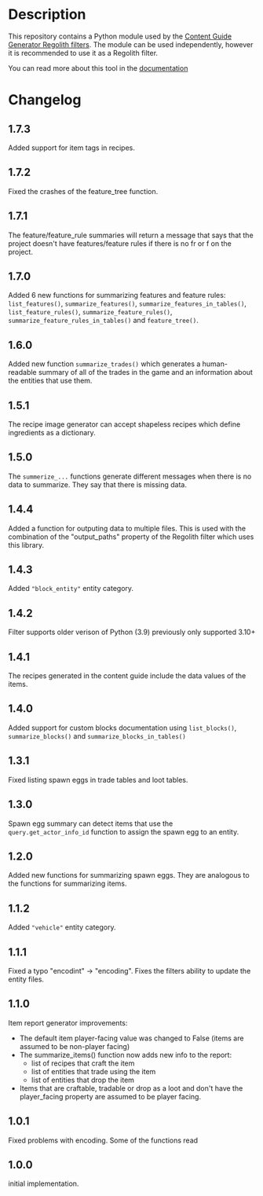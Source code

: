# Description
This repository contains a Python module used by the [Content Guide Generator Regolith filters](https://github.com/Shapescape-Software/content_guide_generator). The module can be used independently, however it is recommended to use it as a Regolith filter.

You can read more about this tool in the [documentation](docs/README.md)


# Changelog
## 1.7.3
Added support for item tags in recipes.

## 1.7.2
Fixed the crashes of the feature_tree function.

## 1.7.1
The feature/feature_rule summaries will return a message that says that the project doesn't have features/feature rules if there is no fr or f on the project.

## 1.7.0
Added 6 new functions for summarizing features and feature rules: `list_features()`, `summarize_features()`, `summarize_features_in_tables()`, `list_feature_rules()`, `summarize_feature_rules()`, `summarize_feature_rules_in_tables()` and `feature_tree()`.

## 1.6.0
Added new function `summarize_trades()` which generates a human-readable summary of all of the trades in the game and an information about the entities that use them.

## 1.5.1
The recipe image generator can accept shapeless recipes which define ingredients as a dictionary.

## 1.5.0
The `summerize_...` functions generate different messages when there is no data to summarize. They say that there is missing data.

## 1.4.4
Added a function for outputing data to multiple files. This is used with the combination of the "output_paths" property of the Regolith filter which uses this library.

## 1.4.3
Added `"block_entity"` entity category.

## 1.4.2
Filter supports older verison of Python (3.9) previously only supported 3.10+

## 1.4.1
The recipes generated in the content guide include the data values of the
items.

## 1.4.0
Added support for custom blocks documentation using 
`list_blocks()`, `summarize_blocks()` and `summarize_blocks_in_tables()`

## 1.3.1
Fixed listing spawn eggs in trade tables and loot tables.

## 1.3.0
Spawn egg summary can detect items that use the `query.get_actor_info_id`
function to assign the spawn egg to an entity.

## 1.2.0
Added new functions for summarizing spawn eggs. They are analogous to the
functions for summarizing items.

## 1.1.2
Added `"vehicle"` entity category.

## 1.1.1
Fixed a typo "encodint" -> "encoding". Fixes the filters ability to update the
entity files.

## 1.1.0
Item report generator improvements:
- The default item player-facing value was changed to False (items are assumed to be non-player facing)
- The summarize_items() function now adds new info to the report:
  - list of recipes that craft the item
  - list of entities that trade using the item
  - list of entities that drop the item
- Items that are craftable, tradable or drop as a loot and don't have the player_facing property are
  assumed to be player facing.

## 1.0.1
Fixed problems with encoding. Some of the functions read
## 1.0.0
initial implementation.